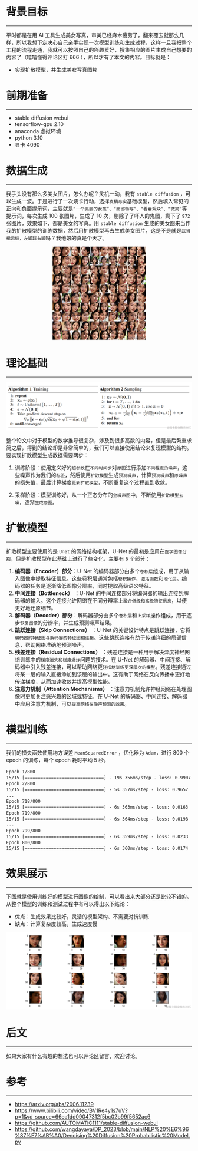 # 背景目标
---------------
平时都是在用 AI 工具生成美女写真，审美已经麻木疲劳了，翻来覆去就那么几样，所以我想下定决心自己亲手实现一次模型训练和生成过程，这样一旦我把整个工程的流程走通，我就可以按照自己的兴趣爱好，搜集相应的图片生成自己想要的内容了（嘻嘻懂得评论区打 666 ），所以才有了本文的内容。目标就是：

- 实现扩散模型，并生成美女写真图片

# 前期准备
---------------
- stable diffusion webui
- tensorflow-gpu 2.10
- anaconda 虚拟环境
- python 3.10
- 显卡 4090

# 数据生成
-----------------
我手头没有那么多美女图片，怎么办呢？灵机一动，我有 `stable diffusion` ，可以生成一波。于是进行了一次烧卡行动，选择`麦橘写实`基础模型，然后填入常见的正向和负面提示词，主要就是`“一个美丽的女孩”、“面部特写”、“看着观众”、“微笑”`等提示词，每次生成 100 张图片，生成了 10 次，剔除了了吓人的鬼图，剩下了 `972 `张图片，效果如下，都是美女的写真。用 `stable diffusion` 生成的美女图来当作我的扩散模型的训练数据，然后用扩散模型再去生成美女图片，这是不是就是`武当梯云纵，左脚踩右脚`吗？我他娘的真是个天才。



<div align=center>
    
![](img_1.png)
    
</div>

# 理论基础

---

![](img_2.png)

整个论文中对于模型的数学推导很复杂，涉及到很多高数的内容，但是最后繁重求简之后，得到的结论却是非常简单的，我们可以直接使用结论来复现模型的结构。要实现扩散模型生成数据需要两步：

1. 训练阶段：使用定义好的`超参数`在`不同时间步`对`原图`进行添加`不同程度的噪声`，这些噪声作为我们的`标签`，然后使用`扩散模型`生成`预测噪声`，计算`预测噪声`和`原噪声`的损失值，最后计算梯度`更新扩散模型`，不断重复这个过程直到收敛。

3. 采样阶段：模型训练好，从一个正态分布的`全噪声图`中，不断使用`扩散模型去噪`，逐渐`生成原图`。

# 扩散模型
---
扩散模型主要使用的是 `Unet` 的网络结构框架，U-Net 的最初是应用在`医学图像分割`，但是扩散模型在此基础上进行了些变化，主要有 `6` 个部分：


1.  **编码器（Encoder）部分**：U-Net 的编码器部分由多个`卷积层`组成，用于从输入图像中提取特征信息。这些卷积层通常包括`卷积操作`、`激活函数`和`池化层`。编码器的任务是逐渐降低图像分辨率，同时提取高级语义特征。
1.  **中间连接（Bottleneck）** ：U-Net 的中间连接部分将编码器的输出连接到解码器的输入。这个连接允许网络在不同分辨率上`融合低级和高级特征信息`，以便更好地还原细节。
1.  **解码器（Decoder）部分**：解码器部分由多个`卷积层`和`上采样`操作组成，用于逐步`恢复图像`的分辨率，并生成预测噪声结果。
1.  **跳跃连接（Skip Connections）** ：U-Net 的关键设计特点是跳跃连接，它将`编码器的特征图与解码器的特征图相连接`。这些跳跃连接有助于传递详细的局部信息，帮助网络准确地预测噪声。
1.  **残差连接（Residual Connections）** ：残差连接是一种用于解决深度神经网络训练中的`梯度消失和梯度爆炸`问题的技术。在 U-Net 的解码器、中间连接、解码器中引入残差连接，可以帮助网络更`轻松地训练更深层次的模型`。残差连接通过将某一层的输入直接添加到该层的输出中。这有助于网络在反向传播中更好地传递梯度，从而加速收敛并提高模型性能。
1.  **注意力机制（Attention Mechanisms）** ：注意力机制允许神经网络在处理图像时更加关注感兴趣的区域或特征。在 U-Net 的解码器、中间连接、解码器中应用注意力机制，可以`提高网络在噪声预测的效果`。


# 模型训练
---
我们的损失函数使用均方误差  ```MeanSquaredError``` ，优化器为 ```Adam```，进行 800 个 epoch 的训练，每个 epoch 耗时平均 5 秒。

    Epoch 1/800
    15/15 [==============================] - 19s 356ms/step - loss: 0.9907
    Epoch 2/800
    15/15 [==============================] - 5s 357ms/step - loss: 0.9657
    ...
    Epoch 718/800
    15/15 [==============================] - 6s 363ms/step - loss: 0.0163
    Epoch 719/800
    15/15 [==============================] - 6s 364ms/step - loss: 0.0198
    ...
    Epoch 799/800
    15/15 [==============================] - 6s 359ms/step - loss: 0.0233
    Epoch 800/800
    15/15 [==============================] - 6s 360ms/step - loss: 0.0174


# 效果展示
---
下图就是使用训练好的模型进行图像的绘制，可以看出来大部分还是比较不错的。从整个模型的训练和测试过程中有可以得出以下结论：

- 优点：生成效果比较好，灵活的模型架构、不需要对抗训练
- 缺点：计算复杂度较高，生成速度慢 

![img.png](img.png) 
# 后文
---
如果大家有什么有趣的想法也可以评论区留言，欢迎讨论。

# 参考
---
- https://arxiv.org/abs/2006.11239
- https://www.bilibili.com/video/BV1Re4y1s7uV?p=1&vd_source=66ea1dd09047312f5bc02b99f5652ac6
- https://github.com/AUTOMATIC1111/stable-diffusion-webui
- https://github.com/wangdayaya/DP_2023/blob/main/NLP%20%E6%96%87%E7%AB%A0/Denoising%20Diffusion%20Probabilistic%20Model.py
